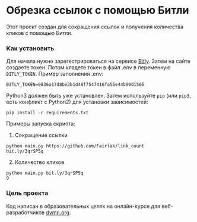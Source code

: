 # Обрезка ссылок с помощью Битли

Этот проект создан для сокращения ссылок и получения количества кликов с помощью Битли.

### Как установить

Для начала нужно зарегестрироваться на сервисе [Bitly](https://app.bitly.com/Bkah85QrFJF/bitlinks/3qrSP5q). Затем на сайте создаете токен. Потом кладете токен в файл .env в переменную ```BITLY_TOKEN```. Пример заполнения .env: 
```
BITLY_TOKEN=0836a17d8be2b1d48f7547416fa55e44b99d1505
```


Python3 должен быть уже установлен. 
Затем используйте `pip` (или `pip3`, есть конфликт с Python2) для установки зависимостей:
```
pip install -r requirements.txt
```

Примеры запуска скрипта:

1. Сокращение ссылки
```
python main.py https://github.com/Fairlak/link_count
bit.ly/3qrSP5q
```

2. Количество кликов
```
python main.py bit.ly/3qrSP5q
0
```

### Цель проекта

Код написан в образовательных целях на онлайн-курсе для веб-разработчиков [dvmn.org](https://dvmn.org/).